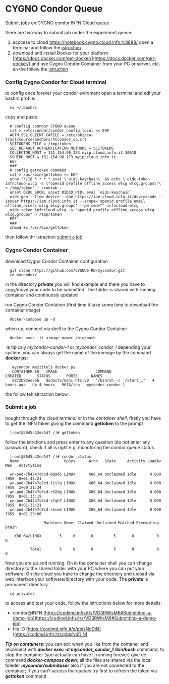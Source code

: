 # CYGNO Condor Queue

Submit jobs on CYGNO condor INFN Cloud queue

there are two way to submit job under the experiment queue:
1) acccess to cloud https://notebook.cygno.cloud.infn.it:8888/ open a terminal and follow the [istruction](https://github.com/CYGNUS-RD/mycondor#cygno-condor-from-cloud-terinal)
2) download and install Docker for your platform [https://docs.docker.com/get-docker/](https://docs.docker.com/get-docker/) and use Cygno Condor Container from your PC or server, etc. an the follow the [istruction](https://github.com/CYGNUS-RD/mycondor#cygno-condor-from-cloud-terinal)

### Config Cygno Condor for Cloud terminal
to config once forever your condor eviroment open a terminal and edi your bashrc profile:

      vi ~/.bashrc

copy and paste:

      # confiig conndor CYGNO queue
      cat > /etc/condor/condor_config.local << EOF 
      AUTH_SSL_CLIENT_CAFILE = /etc/pki/ca-trust/source/anchors/htcondor_ca.crt
      SCITOKENS_FILE = /tmp/token
      SEC_DEFAULT_AUTHENTICATION_METHODS = SCITOKENS
      COLLECTOR_HOST = 131.154.96.173.myip.cloud.infn.it:30618
      SCHEDD_HOST = 131.154.96.173.myip.cloud.infn.it
      EOF
      ### 
      # config gettoken command 
      cat > /usr/bin/gettoken << EOF
      echo "*/10 * * * * eval \`oidc-keychain\` && echo \`oidc-token infncloud-wlcg -s \"openid profile offline_access wlcg wlcg.groups\"\` > /tmp/token" | crontab - 
      unset OIDC_SOCK; unset OIDCD_PID; eval `oidc-keychain`
      oidc-gen --flow device --dae https://iam.cloud.infn.it/devicecode --issuer https://iam.cloud.infn.it --scope='openid profile email offline_access wlcg wlcg.groups' --pw-cmd="" infncloud-wlcg
      oidc-token infncloud-wlcg -s "openid profile offline_access wlcg wlcg.groups" > /tmp/token
      EOF
      ### 
      chmod +x /usr/bin/gettoken
      
then follow thr istraction [submit a job](https://github.com/CYGNUS-RD/mycondor/#submit-a-job)

### Cygno Condor Container
download Cygno Condor Container configuration 

      git clone https://github.com/CYGNUS-RD/mycondor.git
      cd mycondor/

in the directory ***private*** you will find example and there you have to copy/move your code to be submitted. The folder is shared with running container and continuosly updated

run Cygno Condor Container (first time it take some time to download the container image)

      docker-compose up -d
      
when up, connect via shell to the Cygno Condor Container 

      docker exec -it <image name> /bin/bash
     
<image name>  is tipicaly *mycondor-condor-1* or *mycondor_condor_1* depending your system. you can always get the name of the immage by the command **docker ps**:
                                                                                                   
       mycondor mazzitel$ docker ps
       CONTAINER ID   IMAGE                 COMMAND                  CREATED       STATUS       PORTS      NAMES
       d872b92ee256   dodasts/mini-htc:v0   "/bin/sh -c '/start_…"   4 hours ago   Up 4 hours   9618/tcp   mycondor-condor-1 
      
the follow teh sitraction below :
      
### Submit a job 

bought through the *cloud terminal* or in the *container shell*, firstly you have to get the INFN token giving the command **gettoken** to the prompt

      [root@5045c42ec547 /]# gettoken

follow the istrctions and press enter to any question (do not enter any password), check if all is right e.g. monotoring the condor queue status

      [root@5045c42ec547 /]# condor_status
      Name                    OpSys      Arch   State     Activity LoadAv Mem   ActvtyTime

      wn-pod-7b4747c8cd-bq9d5 LINUX      X86_64 Unclaimed Idle      0.000 7959  8+01:45:21
      wn-pod-7b4747c8cd-ljslg LINUX      X86_64 Unclaimed Idle      0.000 7959  2+00:21:34
      wn-pod-7b4747c8cd-r52dg LINUX      X86_64 Unclaimed Idle      0.000 7959  8+01:35:19
      wn-pod-7b4747c8cd-sfqh7 LINUX      X86_64 Unclaimed Idle      0.000 7959  8+01:35:21
      wn-pod-7b4747c8cd-sksm4 LINUX      X86_64 Unclaimed Idle      0.000 7959  8+01:25:06

                     Machines Owner Claimed Unclaimed Matched Preempting  Drain

        X86_64/LINUX        5     0       0         5       0          0      0

               Total        5     0       0         5       0          0      0

Now you are up and running. On in the container shell you can change directory to the shared folder with your PC where you can put your software. On the cloud you have to change the directory and upload via web interface your software/directory with your code. The **private** is permanent directory.

      cd private/

to access and test your code, follow the istructions below for more detteils: 

* condor@INFN [https://codimd.infn.it/s/VD3RWisM6#Submitting-a-demo-job](https://codimd.infn.it/s/VD3RWisM6#Submitting-a-demo-job)
* file IO [https://codimd.infn.it/s/pbisNdDlN](https://codimd.infn.it/s/pbisNdDlN)

***Tip on containers***: you can exit when you like from the contaner and reconnect with ***docker exec -it mycondor_condor_1 /bin/bash*** command; to stop the container (you actually can have it running forever) give de command ***docker-compose down***; all the files are shared via the local foleder ***mycondor/submituser*** also if you are not connected to the container; if you can't access the queues try first to refresh the token via ***gettoken*** command


  
